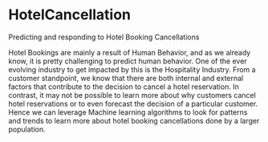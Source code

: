 # HotelCancellation
Predicting and responding to Hotel Booking Cancellations


Hotel Bookings are mainly a result of Human Behavior, and as we already know, it is pretty challenging to predict human behavior. One of the ever evolving industry to get impacted by this is the Hospitality Industry.
From a customer standpoint, we know that there are both internal and external factors that contribute to the decision to cancel a hotel reservation. In contrast, it may not be possible to learn more about why customers cancel hotel reservations or to even forecast the decision of a particular customer. Hence we can leverage Machine learning algorithms to look for patterns and trends to learn more about hotel booking cancellations done by a larger population.

